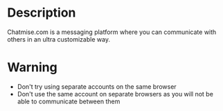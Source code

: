 <h1>Description</h1>
Chatmise.com is a messaging platform where you can communicate with others in an ultra customizable way.
<h1>Warning</h1>
<ul>
<li>Don't try using separate accounts on the same browser</li>
<li>Don't use the same account on separate browsers as you will not be able to communicate between them</li>
</ul>
